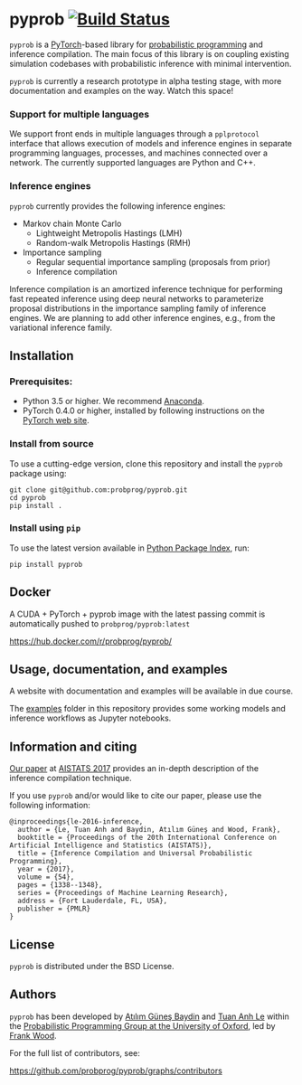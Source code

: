 # pyprob [![Build Status](https://travis-ci.org/probprog/pyprob.svg?branch=master)](https://travis-ci.org/probprog/pyprob)

`pyprob` is a [PyTorch](http://pytorch.org/)-based library for [probabilistic programming](http://probabilistic-programming.org) and inference compilation. The main focus of this library is on coupling existing simulation codebases with probabilistic inference with minimal intervention.

`pyprob` is currently a research prototype in alpha testing stage, with more documentation and examples on the way. Watch this space!

### Support for multiple languages

We support front ends in multiple languages through a `pplprotocol` interface that allows execution of models and inference engines in separate programming languages, processes, and machines connected over a network. The currently supported languages are Python and C++.

### Inference engines

`pyprob` currently provides the following inference engines:
* Markov chain Monte Carlo
  * Lightweight Metropolis Hastings (LMH)
  * Random-walk Metropolis Hastings (RMH)
* Importance sampling
  * Regular sequential importance sampling (proposals from prior)
  * Inference compilation

Inference compilation is an amortized inference technique for performing fast repeated inference using deep neural networks to parameterize proposal distributions in the importance sampling family of inference engines. We are planning to add other inference engines, e.g., from the variational inference family.

## Installation

### Prerequisites:

* Python 3.5 or higher. We recommend [Anaconda](https://www.continuum.io/).
* PyTorch 0.4.0 or higher, installed by following instructions on the [PyTorch web site](http://pytorch.org/).

### Install from source
To use a cutting-edge version, clone this repository and install the `pyprob` package using:

```
git clone git@github.com:probprog/pyprob.git
cd pyprob
pip install .
```

### Install using `pip`
To use the latest version available in [Python Package Index](https://pypi.python.org/), run:

```
pip install pyprob
```

## Docker

A CUDA + PyTorch + pyprob image with the latest passing commit is automatically pushed to `probprog/pyprob:latest`

https://hub.docker.com/r/probprog/pyprob/

## Usage, documentation, and examples

A website with documentation and examples will be available in due course.

The [examples](https://github.com/probprog/pyprob/tree/master/examples) folder in this repository provides some working models and inference workflows as Jupyter notebooks.


## Information and citing

[Our paper](https://arxiv.org/abs/1610.09900) at [AISTATS 2017](http://www.aistats.org/) provides an in-depth description of the inference compilation technique.

If you use `pyprob` and/or would like to cite our paper, please use the following information:
```
@inproceedings{le-2016-inference,
  author = {Le, Tuan Anh and Baydin, Atılım Güneş and Wood, Frank},
  booktitle = {Proceedings of the 20th International Conference on Artificial Intelligence and Statistics (AISTATS)},
  title = {Inference Compilation and Universal Probabilistic Programming},
  year = {2017},
  volume = {54},
  pages = {1338--1348},
  series = {Proceedings of Machine Learning Research},
  address = {Fort Lauderdale, FL, USA},
  publisher = {PMLR}
}
```

## License

`pyprob` is distributed under the BSD License.

## Authors

`pyprob` has been developed by [Atılım Güneş Baydin](http://www.robots.ox.ac.uk/~gunes/) and [Tuan Anh Le](http://www.tuananhle.co.uk/) within the [Probabilistic Programming Group at the University of Oxford](https://github.com/probprog), led by [Frank Wood](http://www.robots.ox.ac.uk/~fwood/index.html).

For the full list of contributors, see:

https://github.com/probprog/pyprob/graphs/contributors
